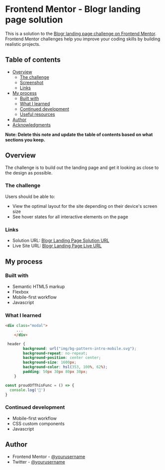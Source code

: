 # Frontend Mentor - Blogr landing page solution

This is a solution to the [Blogr landing page challenge on Frontend Mentor](https://www.frontendmentor.io/challenges/blogr-landing-page-EX2RLAApP). Frontend Mentor challenges help you improve your coding skills by building realistic projects. 

## Table of contents

- [Overview](#overview)
  - [The challenge](#the-challenge)
  - [Screenshot](#screenshot)
  - [Links](#links)
- [My process](#my-process)
  - [Built with](#built-with)
  - [What I learned](#what-i-learned)
  - [Continued development](#continued-development)
  - [Useful resources](#useful-resources)
- [Author](#author)
- [Acknowledgments](#acknowledgments)

**Note: Delete this note and update the table of contents based on what sections you keep.**

## Overview
The challenge is to build out the landing page and get it looking as close to the design as possible.

### The challenge

Users should be able to:

- View the optimal layout for the site depending on their device's screen size
- See hover states for all interactive elements on the page

### Links

- Solution URL: [Blogr Landing Page Solution URL](https://www.frontendmentor.io/challenges/blogr-landing-page-EX2RLAApP/hub/blogr-landing-page-RY1l5_-F2g/)
- Live Site URL: [Blogr Landing Page Live URL](https://blogr-page-frontendmentor.netlify.app/)

## My process

### Built with

- Semantic HTML5 markup
- Flexbox
- Mobile-first workflow
- Javascript


### What I learned


```html
<div class="modal">
     ...
    </div>

```
```css
 header {
        background: url("img/bg-pattern-intro-mobile.svg");
        background-repeat: no-repeat;
        background-position: center center;
        background-size: 1600px;
        background-color: hsl(353, 100%, 62%);
        padding: 50px 30px 80px 30px;
    }
```
```js
const proudOfThisFunc = () => {
  console.log('🎉')
}
```

### Continued development

- Mobile-first workflow
- CSS custom components
- Javascript


## Author
- Frontend Mentor - [@yourusername](https://www.frontendmentor.io/profile/yourusername)
- Twitter - [@yourusername](https://www.twitter.com/yourusername)
